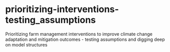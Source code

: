 # prioritizing-interventions-testing_assumptions
Prioritizing farm management interventions to improve climate change adaptation and mitigation outcomes - testing assumptions and digging deep on model structures
